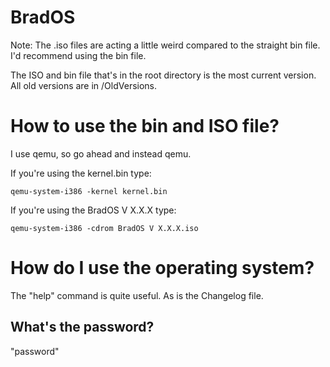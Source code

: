 # BradOS
Note: The .iso files are acting a little weird compared to the straight bin file.
I'd recommend using the bin file. 

The ISO and bin file that's in the root directory is the most current version. All old versions are in /OldVersions.

# How to use the bin and ISO file?

I use qemu, so go ahead and instead qemu.

If you're using the kernel.bin type:

`qemu-system-i386 -kernel kernel.bin`

If you're using the BradOS V X.X.X type:

`qemu-system-i386 -cdrom BradOS V X.X.X.iso`

# How do I use the operating system?

The "help" command is quite useful. As is the Changelog file. 

## What's the password?

"password"
